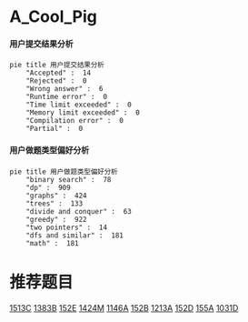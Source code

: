 # A_Cool_Pig

<!-- tabs:start -->



#### **用户提交结果分析**

```mermaid
pie title 用户提交结果分析
    "Accepted" :  14
    "Rejected" :  0
    "Wrong answer" :  6
    "Runtime error" :  0
    "Time limit exceeded" :  0
    "Memory limit exceeded" :  0
    "Compilation error" :  0
    "Partial" :  0
```

#### **用户做题类型偏好分析**

```mermaid
pie title 用户做题类型偏好分析
    "binary search" :  78
    "dp" :  909
    "graphs" :  424
    "trees" :  133
    "divide and conquer" :  63
    "greedy" :  922
    "two pointers" :  14
    "dfs and similar" :  181
    "math" :  181
```



<!-- tabs:end -->
# 推荐题目
[1513C](https://codeforces.com/contest/1513/problem/C)
[1383B](https://codeforces.com/contest/1383/problem/B)
[152E](https://codeforces.com/contest/152/problem/E)
[1424M](https://codeforces.com/contest/1424/problem/M)
[1146A](https://codeforces.com/contest/1146/problem/A)
[152B](https://codeforces.com/contest/152/problem/B)
[1213A](https://codeforces.com/contest/1213/problem/A)
[152D](https://codeforces.com/contest/152/problem/D)
[155A](https://codeforces.com/contest/155/problem/A)
[1031D](https://codeforces.com/contest/1031/problem/D)
